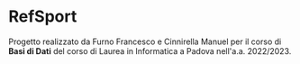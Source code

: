 # RefSport
Progetto realizzato da Furno Francesco e Cinnirella Manuel per il corso di **Basi di Dati** del corso di Laurea in Informatica a Padova nell'a.a. 2022/2023.
